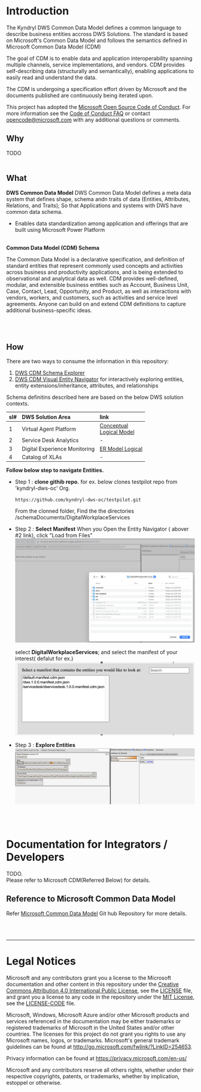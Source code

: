 # Introduction

The Kyndryl DWS Common Data Model defines a common language to describe business entities accross DWS Solutions. The standard is based on Microsoft's Common Data Model and follows the semantics defined in Microsoft Common Data Model (CDM)

The goal of CDM is to enable data and application interoperability spanning multiple channels, service implementations, and vendors. CDM provides self-describing data (structurally and semantically), enabling applications to easily read and understand the data.

The CDM is undergoing a specification effort driven by Microsoft and the documents published are continuously being iterated upon.

This project has adopted the [Microsoft Open Source Code of Conduct](https://opensource.microsoft.com/codeofconduct/).
For more information see the [Code of Conduct FAQ](https://opensource.microsoft.com/codeofconduct/faq/) or
contact [opencode@microsoft.com](mailto:opencode@microsoft.com) with any additional questions or comments.



## Why

TODO
&nbsp;  
&nbsp;  
    
## What 
**DWS Common Data Model**
DWS Common Data Model defines a meta data system that defines shape, schema andn traits of data (Entities, Attributes, Relations, and Traits); So that Applications and systems with DWS have common data schema. 

-	Enables data standardization among application and offerings that are built using Microsoft Power Platform



&nbsp;  
**Common Data Model (CDM) Schema**

The Common Data Model is a declarative specification, and definition of standard entities that represent commonly used concepts and activities across business and productivity applications, and is being extended to observational and analytical data as well. CDM provides well-defined, modular, and extensible business entities such as Account, Business Unit, Case, Contact, Lead, Opportunity, and Product, as well as interactions with vendors, workers, and customers, such as activities and service level agreements. Anyone can build on and extend CDM definitions to capture additional business-specific ideas.





&nbsp;  
&nbsp;  
## How

There are two ways to consume the information in this repository:


1. <a href= "https://kyndryl-dws-oc.github.io/dws-cmd/SchemaViz.html" target="_new">DWS CDM Schema Explorer</a>
2. <a href="https://kyndryl-dws-oc.github.io/dws-cmd/" target="_new">DWS CDM Visual Entity Navigator</a> for interactively exploring entities, entity extensions/inheritance, attributes, and relationships

Schema definitins described here are based on the below DWS solution contexts.

| sl#                       | DWS Solution Area         | link |
| :---                      |     :---                          |          :--- |
| 1                         | Virtual Agent Platform            | [ Conceptual ](https://kyndryl-dws-oc.github.io/dws-cmd/weber/va/va.html)    <br/> [ Logical Model ](https://kyndryl-dws-oc.github.io/weber/va/vaer.html)    |
| 2                         | Service Desk Analytics            | -   |
| 3                         | Digital Experience Monitoring     | [ER Model Logical](https://kyndryl-dws-oc.github.io/weber/dem/dem1.0.html)    |
| 4                         | Catalog of XLAs                   | -    |




**Follow below step to navigate Entities.**

- Step 1 :  **clone githib repo.** for ex. below clones testpilot repo from 'kyndryl-dws-oc' Org.

    ```
    https://github.com/kyndryl-dws-oc/testpilot.git
    ```

    From the clonned folder, Find the the directories /schemaDocuments/DigitalWorkplaceServices

- Step 2 : **Select Manifest**
    When you Open the Entity Navigator ( abover #2 link), click "Load from Files"
    ![Entity NAvigator](./docs/r/entity-nav.png)

    select **DigitalWorkplaceServices**; and select the manifest of your interest( defalut for ex.)
    ![Select Manifest](./docs/r/entity-popup.png)

- Step 3 : **Explore Entities**
    ![Explore Entities](./docs/r/entities.png)








&nbsp;  
&nbsp;  
# Documentation for Integrators / Developers
TODO.  
Please refer to Microsoft CDM(Referred Below) for details.

## Reference to Microsoft Common Data Model

Refer [Microsoft Common Data Model](https://github.com/microsoft/CDM) Git hub Repository for more details.




&nbsp;  
&nbsp;  
<hr/>

# Legal Notices

Microsoft and any contributors grant you a license to the Microsoft documentation and other content
in this repository under the [Creative Commons Attribution 4.0 International Public License](https://creativecommons.org/licenses/by/4.0/legalcode),
see the [LICENSE](LICENSE) file, and grant you a license to any code in the repository under the [MIT License](https://opensource.org/licenses/MIT), see the
[LICENSE-CODE](LICENSE-CODE) file.

Microsoft, Windows, Microsoft Azure and/or other Microsoft products and services referenced in the documentation
may be either trademarks or registered trademarks of Microsoft in the United States and/or other countries.
The licenses for this project do not grant you rights to use any Microsoft names, logos, or trademarks.
Microsoft's general trademark guidelines can be found at http://go.microsoft.com/fwlink/?LinkID=254653.

Privacy information can be found at https://privacy.microsoft.com/en-us/

Microsoft and any contributors reserve all others rights, whether under their respective copyrights, patents,
or trademarks, whether by implication, estoppel or otherwise.
